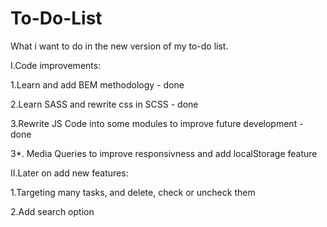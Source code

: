 # To-Do-List

What i want to do in the new version of my to-do list.

I.Code improvements:

1.Learn and add BEM methodology - done

2.Learn SASS and rewrite css in SCSS - done

3.Rewrite JS Code into some modules to improve future development - done

3*. Media Queries to improve responsivness and add localStorage feature

II.Later on add new features:

1.Targeting many tasks, and delete, check or uncheck them

2.Add search option

